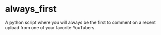# always_first
A python script where you will always be the first to comment on a recent upload from one of your favorite YouTubers.
